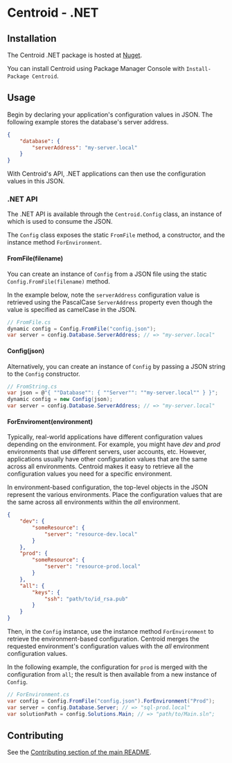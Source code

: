 # Centroid - .NET

## Installation

The Centroid .NET package is hosted at [Nuget](http://www.nuget.org/packages/Centroid/).

You can install Centroid using Package Manager Console with `Install-Package Centroid`.

## Usage

Begin by declaring your application's configuration values in JSON. The following example stores the database's server address.

```json
{
    "database": {
        "serverAddress": "my-server.local"
    }
}
```

With Centroid's API, .NET applications can then use the configuration values in this JSON.

### .NET API

The .NET API is available through the `Centroid.Config` class, an instance of which is used to consume the JSON. 

The `Config` class exposes the static `FromFile` method, a constructor, and the instance method `ForEnvironment`.

#### FromFile(filename)

You can create an instance of `Config` from a JSON file using the static `Config.FromFile(filename)` method.

In the example below, note the `serverAddress` configuration value is retrieved using the PascalCase `ServerAddress` property even though the value is specified as camelCase in the JSON.

```cs
// FromFile.cs
dynamic config = Config.FromFile("config.json");
var server = config.Database.ServerAddress; // => "my-server.local"
```

#### Config(json)

Alternatively, you can create an instance of `Config` by passing a JSON string to the `Config` constructor.

```cs
// FromString.cs
var json = @"{ ""Database"": { ""Server"": ""my-server.local"" } }";
dynamic config = new Config(json);
var server = config.Database.ServerAddress; // => "my-server.local"
```

#### ForEnviroment(environment)

Typically, real-world applications have different configuration values depending on the environment. For example, you might have *dev* and *prod* environments that use different servers, user accounts, etc. However, applications usually have other configuration values that are the same across all environments. Centroid makes it easy to retrieve all the configuration values you need for a specific environment.

In environment-based configuration, the top-level objects in the JSON represent the various environments. Place the configuration values that are the same across all environments within the *all* environment. 

```json
{
    "dev": {
        "someResource": {
            "server": "resource-dev.local"
        }
    },
    "prod": {
        "someResource": {
            "server": "resource-prod.local"
        }
    },
    "all": {
        "keys": {
            "ssh": "path/to/id_rsa.pub"
        }
    }
}
```

Then, in the `Config` instance, use the instance method `ForEnvironment` to retrieve the environment-based configuration. Centroid merges the requested environment's configuration values with the *all* environment configuration values. 

In the following example, the configuration for `prod` is merged with the configuration from `all`; the result is then available from a new instance of `Config`.

```cs
// ForEnvironment.cs
var config = Config.FromFile("config.json").ForEnvironment("Prod");
var server = config.Database.Server; // => "sql-prod.local"
var solutionPath = config.Solutions.Main; // => "path/to/Main.sln";
```

## Contributing

See the [Contributing section of the main README](../README.md#contributing).
